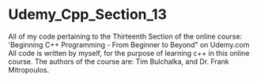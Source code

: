 # Udemy_Cpp_Section_13

All of my code pertaining to the Thirteenth Section of the online course: 'Beginning C++ Programming - From Beginner to Beyond" on Udemy.com All code is written by myself, for the purpose of learning c++ in this online course. The authors of the course are: Tim Bulchalka, and Dr. Frank Mitropoulos.
